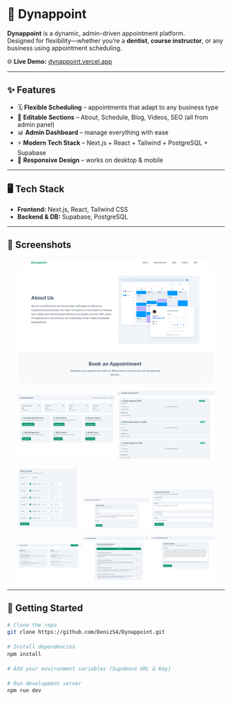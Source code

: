 # 📅 Dynappoint

**Dynappoint** is a dynamic, admin-driven appointment platform.  
Designed for flexibility—whether you’re a **dentist**, **course instructor**, or any business using appointment scheduling.

🌐 **Live Demo:** [dynappoint.vercel.app](https://dynappoint.vercel.app)  

---

## ✨ Features

- 🗓️ **Flexible Scheduling** – appointments that adapt to any business type  
- 📝 **Editable Sections** – About, Schedule, Blog, Videos, SEO (all from admin panel)  
- 📊 **Admin Dashboard** – manage everything with ease  
- ⚡ **Modern Tech Stack** – Next.js + React + Tailwind + PostgreSQL + Supabase  
- 📱 **Responsive Design** – works on desktop & mobile  

---

## 🖥️ Tech Stack

- **Frontend:** Next.js, React, Tailwind CSS  
- **Backend & DB:** Supabase, PostgreSQL  

---

## 📸 Screenshots
<p align="center">
  <img src="public/dynappoint.png" width="90%" alt="Dynapoint" />
</p>
<p align="center">
  <img src="public/admin_panel.png" width="45%" alt="Admin Dashboard" />
   <img src="public/appointments.png" width="45%" alt="Appointments" />
</p>

<p align="center">
  <img src="public/schedule.png" width="30%" alt="Schedule Section" />
  <img src="public/about.png" width="30%" alt="About Us Section" />  
  <img src="public/footer.png" width="30%" alt="Footer Section" />
</p>
<p align="center">
  <img src="public/blogs.png" width="30%" alt="Blogs & Videos Section" />
  <img src="public/faq.png" width="30%" alt="FAQ Section" />
  <img src="public/seo.png" width="30%" alt="SEO Section" />
</p>

---

## 🚀 Getting Started

```bash
# Clone the repo
git clone https://github.com/DenizS4/Dynappoint.git

# Install dependencies
npm install

# Add your environment variables (Supabase URL & Key)

# Run development server
npm run dev
